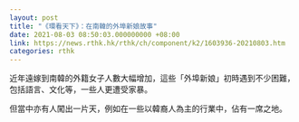 ```yaml
---
layout: post
title: "《環看天下》：在南韓的外埠新娘故事"
date: 2021-08-03 08:50:03.000000000 +08:00
link: https://news.rthk.hk/rthk/ch/component/k2/1603936-20210803.htm
categories: rthk
---
```


近年遠嫁到南韓的外籍女子人數大幅增加，這些「外埠新娘」初時遇到不少困難，包括語言、文化等，一些人更遭受家暴。

但當中亦有人闖出一片天，例如在一些以韓裔人為主的行業中，佔有一席之地。
